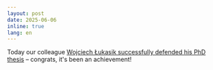 ```yaml
---
layout: post
date: 2025-06-06
inline: true
lang: en
---
```


Today our colleague [Wojciech Łukasik successfully defended his PhD thesis](https://ijppan.pl/publiczna-obrona-rozprawy-doktorskiej-pana-mgra-wojciecha-lukasika/) – congrats, it's been an achievement!

